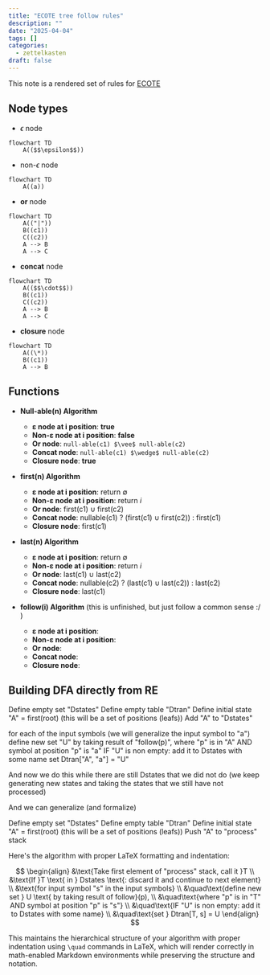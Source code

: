 ```yaml
---
title: "ECOTE tree follow rules"
description: ""
date: "2025-04-04"
tags: []
categories:
  - zettelkasten
draft: false
---
```


This note is a rendered set of rules for [ECOTE](../projects/ECOTE/ECOTE.md)

## Node types

- $\epsilon$ node

```mermaid
flowchart TD
    A(($$\epsilon$$))
```

- non-$\epsilon$ node

```mermaid
flowchart TD
    A((a))
```

- **or** node

```mermaid
flowchart TD
    A(("|"))
    B((c1))
    C((c2))
    A --> B
    A --> C
```

- **concat** node

```mermaid
flowchart TD
    A(($$\cdot$$))
    B((c1))
    C((c2))
    A --> B
    A --> C
```

- **closure** node

```mermaid
flowchart TD
    A((\*))
    B((c1))
    A --> B
```

## Functions

- **Null-able(n) Algorithm**
  - **ε node at i position**: **true**
  - **Non-ε node at i position**: **false**
  - **Or node**: `null-able(c1) $\vee$ null-able(c2)`
  - **Concat node**: `null-able(c1) $\wedge$ null-able(c2)`
  - **Closure node**: **true**

- **first(n) Algorithm**
  - **ε node at i position**: return $\emptyset$
  - **Non-ε node at i position**: return $i$
  - **Or node**: first(c1) $\cup$ first(c2)
  - **Concat node**: nullable(c1) ? (first(c1) $\cup$ first(c2)) : first(c1)
  - **Closure node**: first(c1)

- **last(n) Algorithm**
  - **ε node at i position**: return $\emptyset$
  - **Non-ε node at i position**: return $i$
  - **Or node**: last(c1) $\cup$ last(c2)
  - **Concat node**: nullable(c2) ? (last(c1) $\cup$ last(c2)) : last(c2)
  - **Closure node**: last(c1)

- **follow(i) Algorithm** (this is unfinished, but just follow a common sense :/ )
  - **ε node at i position**:
  - **Non-ε node at i position**:
  - **Or node**:
  - **Concat node**:
  - **Closure node**:

## Building DFA directly from RE

Define empty set "Dstates"
Define empty table "Dtran"
Define initial state "A" = first(root) (this will be a set of positions (leafs))
Add "A" to "Dstates"

for each of the input symbols (we will generalize the input symbol to "a")
    define new set "U" by taking result of "follow(p)",  where "p" is in "A" AND symbol at position "p" is "a"
    IF "U" is non empty: add it to Dstates with some name
    set Dtran\["A", "a"\] = "U"

And now we do this while there are still Dstates that we did not do 
(we keep generating new states and taking the states that we still have not processed)

And we can generalize (and formalize)

Define empty set "Dstates"
Define empty table "Dtran"
Define initial state "A" = first(root) (this will be a set of positions (leafs))
Push "A" to "process" stack

Here's the algorithm with proper LaTeX formatting and indentation:

$$
\begin{align}
&\text{Take first element of "process" stack, call it }T \\
&\text{If }T \text{ in } Dstates \text{: discard it and continue to next element} \\
&\text{for input symbol "s" in the input symbols} \\
&\quad\text{define new set } U \text{ by taking result of follow}(p), \\
&\quad\text{where "p" is in "T" AND symbol at position "p" is "s"} \\
&\quad\text{IF "U" is non empty: add it to Dstates with some name} \\
&\quad\text{set } Dtran[T, s] = U
\end{align}
$$

This maintains the hierarchical structure of your algorithm with proper
indentation using `\quad` commands in LaTeX, which will render correctly in
math-enabled Markdown environments while preserving the structure and notation.

